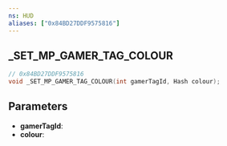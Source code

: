 ```yaml
---
ns: HUD
aliases: ["0x84BD27DDF9575816"]
---
```

## _SET_MP_GAMER_TAG_COLOUR

```c
// 0x84BD27DDF9575816
void _SET_MP_GAMER_TAG_COLOUR(int gamerTagId, Hash colour);
```

## Parameters
* **gamerTagId**:
* **colour**:
